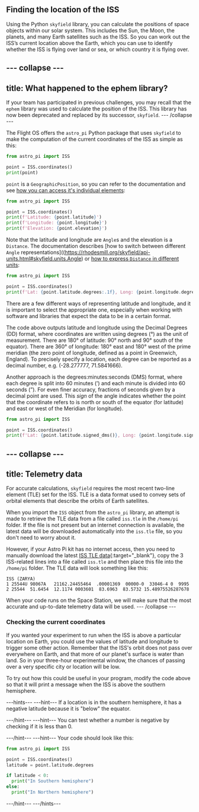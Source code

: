 ## Finding the location of the ISS

Using the Python `skyfield` library, you can calculate the positions of space objects within our solar system. This includes the Sun, the Moon, the planets, and many Earth satellites such as the ISS. So you can work out the ISS’s current location above the Earth, which you can use to identify whether the ISS is flying over land or sea, or which country it is flying over.

--- collapse ---
---
title: What happened to the ephem library?
---

If your team has participated in previous challenges, you may recall that the `ephem` library was used to calculate the position of the ISS. This library has now been deprecated and replaced by its successor, `skyfield`.
--- /collapse ---

The Flight OS offers the `astro_pi` Python package that uses `skyfield` to make the computation of the current coordinates of the ISS as simple as this:

```python
from astro_pi import ISS

point = ISS.coordinates()
print(point)
```

`point` is a `GeographicPosition`, so you can refer to the documentation and see [how you can access it's individual elements]((https://rhodesmill.org/skyfield/api-topos.html#skyfield.toposlib.GeographicPosition)):

```python
from astro_pi import ISS

point = ISS.coordinates()
print(f'Latitude: {point.latitude}')
print(f'Longitude: {point.longitude}')
print(f'Elevation: {point.elevation}')
```

Note that the latitude and longitude are `Angle`s and the elevation is a `Distance`. The documentation describes [how to switch between different `Angle` representations]((https://rhodesmill.org/skyfield/api-units.html#skyfield.units.Angle) or [how to express `Distance` in different units](https://rhodesmill.org/skyfield/api-units.html#skyfield.units.Distance): 

```python
from astro_pi import ISS

point = ISS.coordinates()
print(f'Lat: {point.latitude.degrees:.1f}, Long: {point.longitude.degrees:.1f}')
```

There are a few different ways of representing latitude and longitude, and it is important to select the appropriate one, especially when working with software and libraries that expect the data to be in a certain format.

The code above outputs latitude and longitude using the Decimal Degrees (DD) format, where coordinates are written using degrees (°) as the unit of measurement. There are 180° of latitude: 90° north and 90° south of the equator). There are 360° of longitude: 180° east and 180° west of the prime meridian (the zero point of longitude, defined as a point in Greenwich, England). To precisely specify a location, each degree can be reported as a decimal number, e.g. (-28.277777, 71.5841666). 

Another approach is the degrees:minutes:seconds (DMS) format, where each degree is split into 60 minutes (’) and each minute is divided into 60 seconds (”). For even finer accuracy, fractions of seconds given by a decimal point are used. This _sign_ of the angle indicates whether the point that the coordinate refers to is north or south of the equator (for latitude) and east or west of the Meridian (for longitude).

```python
from astro_pi import ISS

point = ISS.coordinates()
print(f'Lat: {point.latitude.signed_dms()}, Long: {point.longitude.signed_dms()}')
```

--- collapse ---
---
title: Telemetry data
---
For accurate calculations, `skyfield` requires the most recent two-line element (TLE) set for the ISS. TLE is a data format used to convey sets of orbital elements that describe the orbits of Earth satellites. 

When you import the `ISS` object from the `astro_pi` library, an attempt is made to retrieve the TLE data from a file called `iss.tle` in the `/home/pi` folder. If the file is not present but an internet connection is available, the latest data will be downloaded automatically into the `iss.tle` file, so you don't need to worry about it.

However, if your Astro Pi kit has no internet access, then you need to manually download the latest [ISS TLE data](http://www.celestrak.com/NORAD/elements/stations.txt){:target="_blank"}, copy the 3 ISS-related lines into a file called `iss.tle` and then place this file into the `/home/pi` folder. The TLE data will look something like this:

```
ISS (ZARYA)             
1 25544U 98067A   21162.24455464  .00001369  00000-0  33046-4 0  9995
2 25544  51.6454  12.1174 0003601  83.6963  83.5732 15.48975526287678
```

When your code runs on the Space Station, we will make sure that the most accurate and up-to-date telemetry data will be used.
--- /collapse ---


### Checking the current coordinates

If you wanted your experiment to run when the ISS is above a particular location on Earth, you could use the values of latitude and longitude to trigger some other action. Remember that the ISS's orbit does not pass over everywhere on Earth, and that more of our planet's surface is water than land. So in your three-hour experimental window, the chances of passing over a very specific city or location will be low.

To try out how this could be useful in your program, modify the code above so that it will print a message when the ISS is above the southern hemisphere.

---hints---
---hint---
If a location is in the southern hemisphere, it has a negative latitude because it is "below" the equator.

---/hint---
---hint---
You can test whether a number is negative by checking if it is less than 0.

---/hint---
---hint---
Your code should look like this:

```python
from astro_pi import ISS

point = ISS.coordinates()
latitude = point.latitude.degrees

if latitude < 0:
  print("In Southern hemisphere")
else:
  print("In Northern hemisphere")
```
---/hint---
---/hints---
